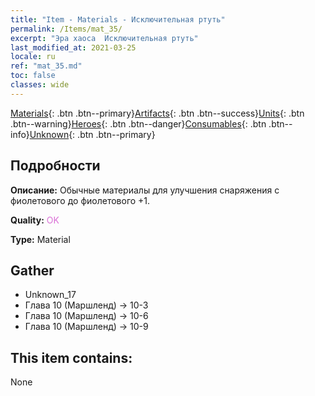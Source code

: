 ```yaml
---
title: "Item - Materials - Исключительная ртуть"
permalink: /Items/mat_35/
excerpt: "Эра хаоса  Исключительная ртуть"
last_modified_at: 2021-03-25
locale: ru
ref: "mat_35.md"
toc: false
classes: wide
---
```

 [Materials](/ru/Items/){: .btn .btn--primary}[Artifacts](/ru/Items/Artifacts/){: .btn .btn--success}[Units](/ru/Items/Units/){: .btn .btn--warning}[Heroes](/ru/Items/Heroes/){: .btn .btn--danger}[Consumables](/ru/Items/Consumables/){: .btn .btn--info}[Unknown](/ru/Items/Unknown/){: .btn .btn--primary}

## Подробности
 **Описание:** Обычные материалы для улучшения снаряжения c фиолетового до фиолетового +1.

 **Quality:** <span style="color: #DA70D6">OK</span>

 **Type:** Material

## Gather

*    Unknown_17 
*    Глава 10 (Маршленд) -> 10-3 
*    Глава 10 (Маршленд) -> 10-6 
*    Глава 10 (Маршленд) -> 10-9 

## This item contains:

  None

